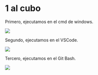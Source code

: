 # 1 al cubo
Primero, ejecutamos en el cmd de windows.

![](https://i.ibb.co/Dt53CFc/xd1.png) 

Segundo, ejecutamos en el VSCode.

![](https://i.ibb.co/64tHhKw/xd2.png)

Tercero, ejecutamos en el Git Bash.

![](https://i.ibb.co/6WCvM3B/xd3.png)






